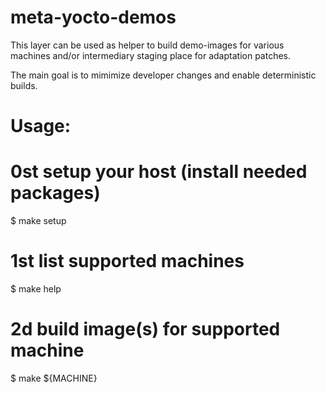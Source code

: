 meta-yocto-demos
================

This layer can be used as helper to build demo-images for various machines 
and/or intermediary staging place for adaptation patches.

The main goal is to mimimize developer changes and enable deterministic builds.


Usage:
======

   # 0st setup your host (install needed packages)
   $ make setup

   # 1st list supported machines
   $ make help

   # 2d build image(s) for supported machine
   $ make ${MACHINE}


